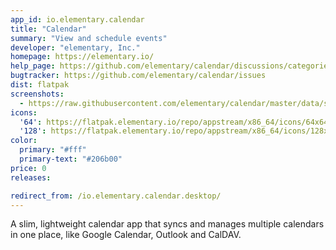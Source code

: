 ```yaml
---
app_id: io.elementary.calendar
title: "Calendar"
summary: "View and schedule events"
developer: "elementary, Inc."
homepage: https://elementary.io/
help_page: https://github.com/elementary/calendar/discussions/categories/q-a
bugtracker: https://github.com/elementary/calendar/issues
dist: flatpak
screenshots:
  - https://raw.githubusercontent.com/elementary/calendar/master/data/screenshot.png
icons:
  '64': https://flatpak.elementary.io/repo/appstream/x86_64/icons/64x64/io.elementary.calendar.png
  '128': https://flatpak.elementary.io/repo/appstream/x86_64/icons/128x128/io.elementary.calendar.png
color:
  primary: "#fff"
  primary-text: "#206b00"
price: 0
releases:

redirect_from: /io.elementary.calendar.desktop/
---
```


<p>A slim, lightweight calendar app that syncs and manages multiple calendars in one place, like Google Calendar, Outlook and CalDAV.</p>